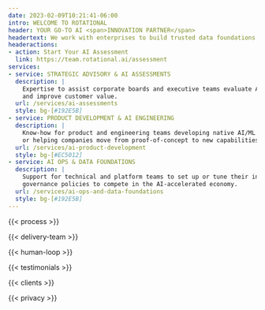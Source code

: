 ```yaml
---
date: 2023-02-09T10:21:41-06:00
intro: WELCOME TO ROTATIONAL
header: YOUR GO-TO AI <span>INNOVATION PARTNER</span>
headertext: We work with enterprises to build trusted data foundations and AI solutions for sustainable business impact.
headeractions:
- action: Start Your AI Assessment
  link: https://team.rotational.ai/assessment
services:
- service: STRATEGIC ADVISORY & AI ASSESSMENTS
  description: |
    Expertise to assist corporate boards and executive teams evaluate AI/ML investments that enhance efficiency, accelerate decision-making,
    and improve customer value.
  url: /services/ai-assessments
  style: bg-[#192E5B]
- service: PRODUCT DEVELOPMENT & AI ENGINEERING
  description: |
    Know-how for product and engineering teams developing native AI/ML applications, enhancing existing products,
    or helping companies move from proof-of-concept to new capabilities.
  url: /services/ai-product-development
  style: bg-[#EC5012]
- service: AI OPS & DATA FOUNDATIONS
  description: |
    Support for technical and platform teams to set up or tune their infrastructure, processes, data pipelines and
    governance policies to compete in the AI-accelerated economy.
  url: /services/ai-ops-and-data-foundations
  style: bg-[#192E5B]
---
```


<!-- Edit copy in data/en/process.yml -->
{{< process >}}

<!-- Edit copy in data/en/delivery_team.yml -->
{{< delivery-team >}}

<!-- Edit copy in data/en/humanloop.yml -->
{{< human-loop >}}

<!-- Edit and add testimonials in data/en/testimonials.yml -->
{{< testimonials >}}

<!-- Edit and add clients in data/en/clients.yml -->
{{< clients >}}

{{< privacy >}}

<!-- NOTE: Recent Rotations is part of the template and is added after the content -->